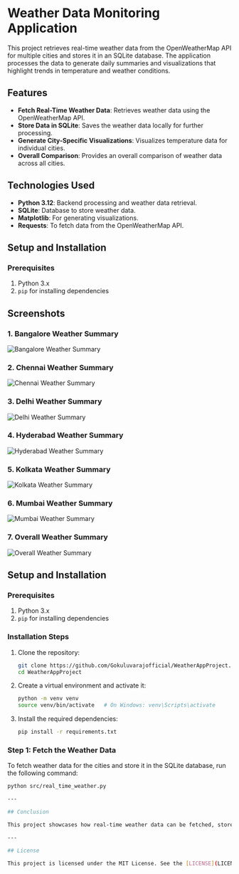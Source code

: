 # Weather Data Monitoring Application

This project retrieves real-time weather data from the OpenWeatherMap API for multiple cities and stores it in an SQLite database. The application processes the data to generate daily summaries and visualizations that highlight trends in temperature and weather conditions.

## Features
- **Fetch Real-Time Weather Data**: Retrieves weather data using the OpenWeatherMap API.
- **Store Data in SQLite**: Saves the weather data locally for further processing.
- **Generate City-Specific Visualizations**: Visualizes temperature data for individual cities.
- **Overall Comparison**: Provides an overall comparison of weather data across all cities.

## Technologies Used
- **Python 3.12**: Backend processing and weather data retrieval.
- **SQLite**: Database to store weather data.
- **Matplotlib**: For generating visualizations.
- **Requests**: To fetch data from the OpenWeatherMap API.

## Setup and Installation

### Prerequisites
1. Python 3.x
2. `pip` for installing dependencies

## Screenshots

### 1. Bangalore Weather Summary
![Bangalore Weather Summary](images/Bangalore_weather_summary.png)

### 2. Chennai Weather Summary
![Chennai Weather Summary](images/Chennai_weather_summary.png)

### 3. Delhi Weather Summary
![Delhi Weather Summary](images/Delhi_weather_summary.png)

### 4. Hyderabad Weather Summary
![Hyderabad Weather Summary](images/Hyderabad_weather_summary.png)

### 5. Kolkata Weather Summary
![Kolkata Weather Summary](images/Kolkata_weather_summary.png)

### 6. Mumbai Weather Summary
![Mumbai Weather Summary](images/Mumbai_weather_summary.png)

### 7. Overall Weather Summary
![Overall Weather Summary](images/weather_summary.png)

## Setup and Installation

### Prerequisites
1. Python 3.x
2. `pip` for installing dependencies

### Installation Steps
1. Clone the repository:
    ```bash
    git clone https://github.com/Gokuluvarajofficial/WeatherAppProject.git
    cd WeatherAppProject
    ```
2. Create a virtual environment and activate it:
    ```bash
    python -m venv venv
    source venv/bin/activate   # On Windows: venv\Scripts\activate
    ```
3. Install the required dependencies:
    ```bash
    pip install -r requirements.txt
    ```

### Step 1: Fetch the Weather Data
To fetch weather data for the cities and store it in the SQLite database, run the following command:
```bash
python src/real_time_weather.py

---

## Conclusion

This project showcases how real-time weather data can be fetched, stored, and visualized using Python. The data is stored in an SQLite database and analyzed to highlight temperature trends and weather conditions across multiple cities. By providing city-specific visualizations along with an overall comparison, it serves as a useful tool for weather data analysis.

---

## License

This project is licensed under the MIT License. See the [LICENSE](LICENSE) file for details.



